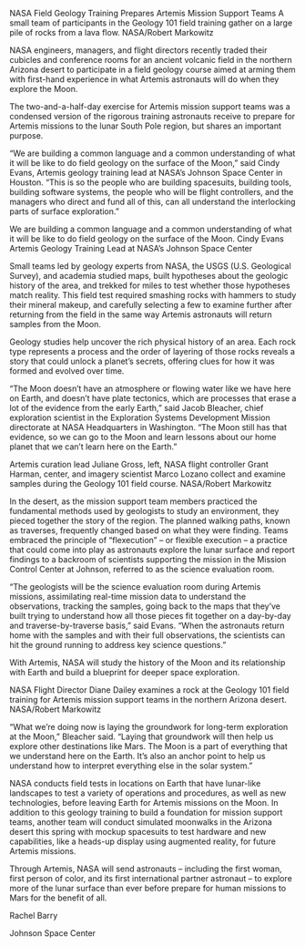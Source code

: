 NASA Field Geology Training Prepares Artemis Mission Support Teams 
 A small team of participants in the Geology 101 field training gather on a large pile of rocks from a lava flow. NASA/Robert Markowitz

NASA engineers, managers, and flight directors recently traded their cubicles and conference rooms for an ancient volcanic field in the northern Arizona desert to participate in a field geology course aimed at arming them with first-hand experience in what Artemis astronauts will do when they explore the Moon.

The two-and-a-half-day exercise for Artemis mission support teams was a condensed version of the rigorous training astronauts receive to prepare for Artemis missions to the lunar South Pole region, but shares an important purpose.

“We are building a common language and a common understanding of what it will be like to do field geology on the surface of the Moon,” said Cindy Evans, Artemis geology training lead at NASA’s Johnson Space Center in Houston. “This is so the people who are building spacesuits, building tools, building software systems, the people who will be flight controllers, and the managers who direct and fund all of this, can all understand the interlocking parts of surface exploration.”

We are building a common language and a common understanding of what it will be like to do field geology on the surface of the Moon. Cindy Evans Artemis Geology Training Lead at NASA’s Johnson Space Center

Small teams led by geology experts from NASA, the USGS (U.S. Geological Survey), and academia studied maps, built hypotheses about the geologic history of the area, and trekked for miles to test whether those hypotheses match reality. This field test required smashing rocks with hammers to study their mineral makeup, and carefully selecting a few to examine further after returning from the field in the same way Artemis astronauts will return samples from the Moon.

Geology studies help uncover the rich physical history of an area. Each rock type represents a process and the order of layering of those rocks reveals a story that could unlock a planet’s secrets, offering clues for how it was formed and evolved over time.

“The Moon doesn’t have an atmosphere or flowing water like we have here on Earth, and doesn’t have plate tectonics, which are processes that erase a lot of the evidence from the early Earth,” said Jacob Bleacher, chief exploration scientist in the Exploration Systems Development Mission directorate at NASA Headquarters in Washington. “The Moon still has that evidence, so we can go to the Moon and learn lessons about our home planet that we can’t learn here on the Earth.”

Artemis curation lead Juliane Gross, left, NASA flight controller Grant Harman, center, and imagery scientist Marco Lozano collect and examine samples during the Geology 101 field course. NASA/Robert Markowitz

In the desert, as the mission support team members practiced the fundamental methods used by geologists to study an environment, they pieced together the story of the region. The planned walking paths, known as traverses, frequently changed based on what they were finding. Teams embraced the principle of “flexecution” – or flexible execution – a practice that could come into play as astronauts explore the lunar surface and report findings to a backroom of scientists supporting the mission in the Mission Control Center at Johnson, referred to as the science evaluation room.

“The geologists will be the science evaluation room during Artemis missions, assimilating real-time mission data to understand the observations, tracking the samples, going back to the maps that they’ve built trying to understand how all those pieces fit together on a day-by-day and traverse-by-traverse basis,” said Evans. “When the astronauts return home with the samples and with their full observations, the scientists can hit the ground running to address key science questions.”

With Artemis, NASA will study the history of the Moon and its relationship with Earth and build a blueprint for deeper space exploration.

NASA Flight Director Diane Dailey examines a rock at the Geology 101 field training for Artemis mission support teams in the northern Arizona desert. NASA/Robert Markowitz

“What we’re doing now is laying the groundwork for long-term exploration at the Moon,” Bleacher said. “Laying that groundwork will then help us explore other destinations like Mars. The Moon is a part of everything that we understand here on the Earth. It’s also an anchor point to help us understand how to interpret everything else in the solar system.”

NASA conducts field tests in locations on Earth that have lunar-like landscapes to test a variety of operations and procedures, as well as new technologies, before leaving Earth for Artemis missions on the Moon. In addition to this geology training to build a foundation for mission support teams, another team will conduct simulated moonwalks in the Arizona desert this spring with mockup spacesuits to test hardware and new capabilities, like a heads-up display using augmented reality, for future Artemis missions.

Through Artemis, NASA will send astronauts – including the first woman, first person of color, and its first international partner astronaut – to explore more of the lunar surface than ever before prepare for human missions to Mars for the benefit of all.

Rachel Barry

Johnson Space Center